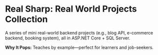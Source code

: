 # Real Sharp: Real World Projects Collection


A series of mini real-world backend projects (e.g., blog API, e-commerce backend, booking system), all in ASP.NET Core + SQL Server.


**Why It Pops:** Teaches by example—perfect for learners and job-seekers.

